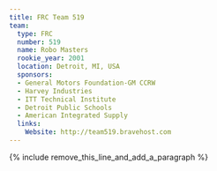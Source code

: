 ```yaml
---
title: FRC Team 519
team:
  type: FRC
  number: 519
  name: Robo Masters
  rookie_year: 2001
  location: Detroit, MI, USA
  sponsors:
  - General Motors Foundation-GM CCRW
  - Harvey Industries
  - ITT Technical Institute
  - Detroit Public Schools
  - American Integrated Supply
  links:
    Website: http://team519.bravehost.com
---
```


{% include remove_this_line_and_add_a_paragraph %}